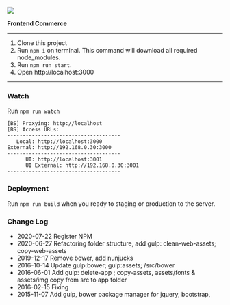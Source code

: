 ![](http://mineral.co.id/assets/img/logo_mineral@2x.png)

**Frontend Commerce**

---

1. Clone this project
2. Run `npm i` on terminal. This command will download all required node_modules.
3. Run `npm run start`.
4. Open http://localhost:3000

---

### Watch
Run `npm run watch`

	[BS] Proxying: http://localhost
	[BS] Access URLs:
	-------------------------------------
       Local: http://localhost:3000
    External: http://192.168.0.30:3000
    -------------------------------------
          UI: http://localhost:3001
          UI External: http://192.168.0.30:3001
    -------------------------------------

### Deployment
Run `npm run build` when you ready to staging or production to the server.

### Change Log
- 2020-07-22 Register NPM
- 2020-06-27 Refactoring folder structure, add gulp: clean-web-assets; copy-web-assets
- 2019-12-17 Remove bower, add nunjucks
- 2016-10-14 Update gulp:bower; gulp:assets; /src/bower
- 2016-06-01 Add gulp: delete-app ; copy-assets, assets/fonts & assets/img copy from src to app folder
- 2016-02-15 Fixing
- 2015-11-07 Add gulp, bower package manager for jquery, bootstrap,
